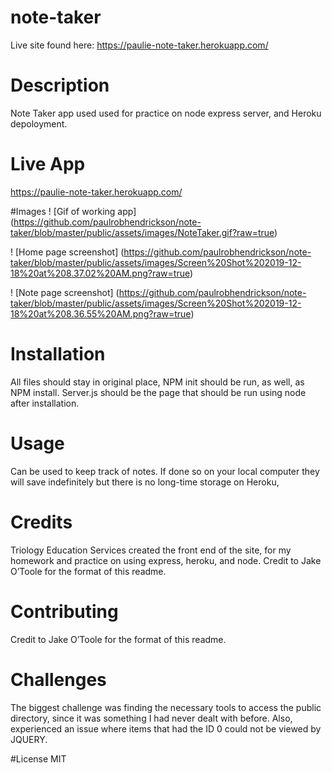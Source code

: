 # note-taker

Live site found here: https://paulie-note-taker.herokuapp.com/

# Description
Note Taker app used used for practice on node express server, and Heroku depoloyment.


# Live App
https://paulie-note-taker.herokuapp.com/

#Images
! [Gif of working app] (https://github.com/paulrobhendrickson/note-taker/blob/master/public/assets/images/NoteTaker.gif?raw=true)

! [Home page screenshot] (https://github.com/paulrobhendrickson/note-taker/blob/master/public/assets/images/Screen%20Shot%202019-12-18%20at%208.37.02%20AM.png?raw=true)

! [Note page screenshot] (https://github.com/paulrobhendrickson/note-taker/blob/master/public/assets/images/Screen%20Shot%202019-12-18%20at%208.36.55%20AM.png?raw=true)

# Installation
All files should stay in original place, NPM init should be run, as well, as NPM install. Server.js should be the page that should be run using node after installation. 

# Usage
Can be used to keep track of notes. If done so on your local computer they will save indefinitely but there is no long-time storage on Heroku,

# Credits
Triology Education Services created the front end of the site, for my homework and practice on using express, heroku, and node. Credit to Jake O’Toole for the format of this readme.

# Contributing
 Credit to Jake O’Toole for the format of this readme.


# Challenges
The biggest challenge was finding the necessary tools to access the public directory, since it was something I had never dealt with before. Also, experienced an issue where items that had the ID 0 could not be viewed by JQUERY.

#License
MIT
